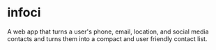 # infoci
A web app that turns a user's phone, email, location, and social media contacts and turns them into a compact and user friendly contact list.

